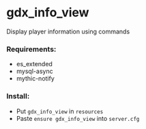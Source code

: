 # gdx_info_view
Display player information using commands

### Requirements:
- es_extended
- mysql-async
- mythic-notify

### Install:
- Put `gdx_info_view` in `resources`
- Paste `ensure gdx_info_view` into `server.cfg`
